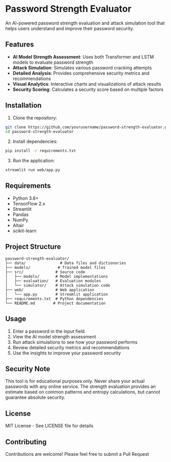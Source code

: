 # Password Strength Evaluator

An AI-powered password strength evaluation and attack simulation tool that helps users understand and improve their password security.

## Features

- **AI Model Strength Assessment**: Uses both Transformer and LSTM models to evaluate password strength
- **Attack Simulation**: Simulates various password cracking attempts
- **Detailed Analysis**: Provides comprehensive security metrics and recommendations
- **Visual Analytics**: Interactive charts and visualizations of attack results
- **Security Scoring**: Calculates a security score based on multiple factors

## Installation

1. Clone the repository:
```bash
git clone https://github.com/yourusername/password-strength-evaluator.git
cd password-strength-evaluator
```

2. Install dependencies:
```bash
pip install -r requirements.txt
```

3. Run the application:
```bash
streamlit run web/app.py
```

## Requirements

- Python 3.8+
- TensorFlow 2.x
- Streamlit
- Pandas
- NumPy
- Altair
- scikit-learn

## Project Structure

```
password-strength-evaluator/
├── data/               # Data files and dictionaries
├── models/            # Trained model files
├── src/              # Source code
│   ├── models/       # Model implementations
│   ├── evaluation/   # Evaluation modules
│   └── simulator/    # Attack simulation code
├── web/              # Web application
│   └── app.py        # Streamlit application
├── requirements.txt  # Python dependencies
└── README.md        # Project documentation
```

## Usage

1. Enter a password in the input field
2. View the AI model strength assessment
3. Run attack simulations to see how your password performs
4. Review detailed security metrics and recommendations
5. Use the insights to improve your password security

## Security Note

This tool is for educational purposes only. Never share your actual passwords with any online service. The strength evaluation provides an estimate based on common patterns and entropy calculations, but cannot guarantee absolute security.

## License

MIT License - See LICENSE file for details

## Contributing

Contributions are welcome! Please feel free to submit a Pull Request 